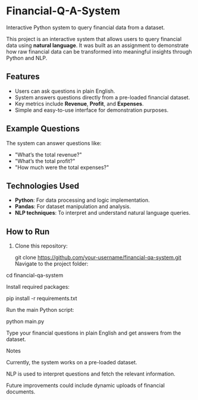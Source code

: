 # Financial-Q-A-System
Interactive Python system to query financial data from a dataset. 

This project is an interactive system that allows users to query financial data using **natural language**. It was built as an assignment to demonstrate how raw financial data can be transformed into meaningful insights through Python and NLP.

## Features
- Users can ask questions in plain English.
- System answers questions directly from a pre-loaded financial dataset.
- Key metrics include **Revenue**, **Profit**, and **Expenses**.
- Simple and easy-to-use interface for demonstration purposes.

## Example Questions
The system can answer questions like:
- "What’s the total revenue?"
- "What’s the total profit?"
- "How much were the total expenses?"

## Technologies Used
- **Python**: For data processing and logic implementation.
- **Pandas**: For dataset manipulation and analysis.
- **NLP techniques**: To interpret and understand natural language queries.

## How to Run
1. Clone this repository:
   
   git clone https://github.com/your-username/financial-qa-system.git
Navigate to the project folder:

cd financial-qa-system


Install required packages:

pip install -r requirements.txt


Run the main Python script:

python main.py


Type your financial questions in plain English and get answers from the dataset.

Notes

Currently, the system works on a pre-loaded dataset.

NLP is used to interpret questions and fetch the relevant information.

Future improvements could include dynamic uploads of financial documents.
   

